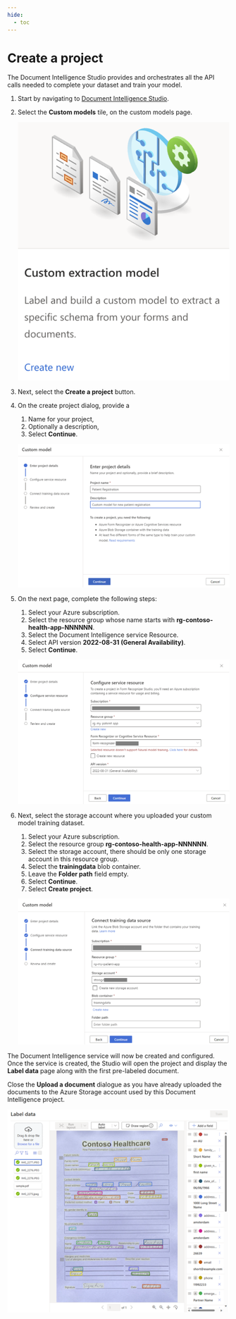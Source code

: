 ```yaml
---
hide:
  - toc
---
```


# Create a project

The Document Intelligence Studio provides and orchestrates all the API calls needed to complete your dataset and train your model.

1. Start by navigating to [Document Intelligence Studio](https://formrecognizer.appliedai.azure.com/studio).

1. Select the **Custom models** tile, on the custom models page.

    ![The image shows the custom models tile](img/custom_models_tile.png)

1. Next, select the **Create a project** button.

1. On the create project dialog, provide a
    1. Name for your project,
    2. Optionally a description,
    3. Select **Continue**.

    ![The image shows how to enter project details](./img/new_project_wizard.png)

2. On the next page, complete the following steps:

    1. Select your Azure subscription.
    2. Select the resource group whose name starts with **rg-contoso-health-app-NNNNNN**.
    3. Select the Document Intelligence service Resource.
    4. Select API version **2022-08-31 (General Availability)**.
    5. Select **Continue**.

    ![Select the Document Intelligence resource](./img/create-service-resources.png)

3. Next, select the storage account where you uploaded your custom model training dataset.

    1. Select your Azure subscription.
    2. Select the resource group **rg-contoso-health-app-NNNNNN**.
    3. Select the storage account, there should be only one storage account in this resource group.
    4. Select the **trainingdata** blob container.
    5. Leave the **Folder path** field empty.
    6. Select **Continue**.
    7. Select **Create project**.

    ![The image shows how to select the training data source](./img/connect_training_data_source.png)

The Document Intelligence service will now be created and configured. Once the service is created, the Studio will open the project and display the **Label data** page along with the first pre-labeled document. 

Close the **Upload a document** dialogue as you have already uploaded the documents to the Azure Storage account used by this Document Intelligence project.

![The image shows the first form](./img/first_pre_labeled_form.png)
